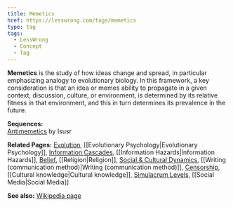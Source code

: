 ```yaml
---
title: Memetics
href: https://lesswrong.com/tags/memetics
type: tag
tags:
  - LessWrong
  - Concept
  - Tag
---
```


**Memetics** is the study of how ideas change and spread, in particular emphasizing analogy to evolutionary biology. In this framework, a key consideration is that an idea or memes ability to propagate in a given context, discussion, culture, or environment, is determined by its relative fitness in that environment, and this in turn determines its prevalence in the future.

**Sequences:**  
[Antimemetics](https://www.lesswrong.com/s/3xKXGh9RXaYTYZYgZ) by Isusr

**Related Pages:** [Evolution](https://www.lesswrong.com/tag/evolution), [[Evolutionary Psychology|Evolutionary Psychology]], [Information Cascades](https://www.lesswrong.com/tag/information-cascades), [[Information Hazards|Information Hazards]], [Belief](https://www.lesswrong.com/tag/belief), [[Religion|Religion]], [Social & Cultural Dynamics](https://www.lesswrong.com/tag/social-and-cultural-dynamics), [[Writing (communication method)|Writing (communication method)]], [Censorship](https://www.lesswrong.com/tag/censorship), [[Cultural knowledge|Cultural knowledge]], [Simulacrum Levels](https://www.lesswrong.com/tag/simulacrum-levels), [[Social Media|Social Media]]

**See also:** [Wikipedia page](https://en.wikipedia.org/wiki/Memetics)